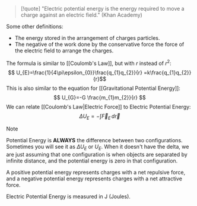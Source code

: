 >[!quote]
>"Electric potential energy is the energy required to move a charge against an electric field." (Khan Academy)

Some other definitions:
- The energy stored in the arrangement of charges particles.
- The negative of the work done by the conservative force the force of the electric field to arrange the charges.

The formula is similar to [[Coulomb's Law]], but with $r$ instead of $r^2$:
$$
U_{E}=\frac{1}{4\pi\epsilon_{0}}\frac{q_{1}q_{2}}{r}
=k\frac{q_{1}q_{2}}{r}$$
This is also similar to the equation for [[Gravitational Potential Energy]]:
$$
U_{G}=-G \frac{m_{1}m_{2}}{r}
$$
We can relate [[Coulomb's Law|Electric Force]] to Electric Potential Energy:
$$
\Delta U_{E}=-\int \vec{F}_{E} \, d\vec{r} 
$$

>[!note]
>Potential Energy is **ALWAYS** the difference between two configurations. Sometimes you will see it as $\Delta U_{E}$ or $U_{E}$. When it doesn't have the delta, we are just assuming that one configuration is when objects are separated by infinite distance, and the potential energy is zero in that configuration.

A positive potential energy represents charges with a net repulsive force, and a negative potential energy represents charges with a net attractive force.

Electric Potential Energy is measured in $\mathrm{J}$ (Joules).